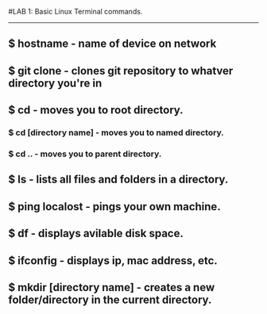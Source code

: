 #LAB 1: Basic Linux Terminal commands.  


---


## $ hostname - name of device on network  


## $ git clone - clones git repository to whatver directory you're in  

## $ cd - moves you to root directory.  
### $ cd [directory name] - moves you to named directory.  

### $ cd .. - moves you to parent directory.  

## $ ls - lists all files and folders in a directory.  

## $ ping localost - pings your own machine. 

## $ df - displays avilable disk space.

## $ ifconfig - displays ip, mac address, etc. 

## $ mkdir [directory name] - creates a new folder/directory in the current directory.
